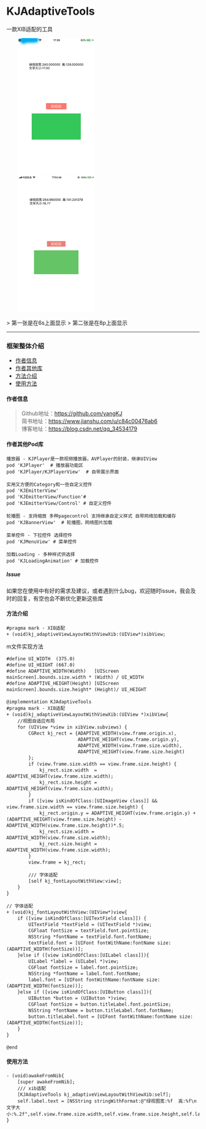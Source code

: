 # KJAdaptiveTools
一款XIB适配的工具
<p align="left">
  <img width="200" src="Res/IMG_0013.png" hspace="30px" />
  <img width="200" src="Res/IMG_7170.png" hspace="30px" />
</p>
> 第一张是在6s上面显示  
> 第二张是在8p上面显示

----------------------------------------
### 框架整体介绍
* [作者信息](#作者信息)
* [作者其他库](#作者其他库)
* [方法介绍](#方法介绍)
* [使用方法](#使用方法)

#### <a id="作者信息"></a>作者信息
> Github地址：https://github.com/yangKJ  
> 简书地址：https://www.jianshu.com/u/c84c00476ab6  
> 博客地址：https://blog.csdn.net/qq_34534179  

#### <a id="作者其他库"></a>作者其他Pod库
```
播放器 - KJPlayer是一款视频播放器，AVPlayer的封装，继承UIView
pod 'KJPlayer'  # 播放器功能区
pod 'KJPlayer/KJPlayerView'  # 自带展示界面

实用又方便的Category和一些自定义控件
pod 'KJEmitterView'
pod 'KJEmitterView/Function'#
pod 'KJEmitterView/Control' # 自定义控件

轮播图 - 支持缩放 多种pagecontrol 支持继承自定义样式 自带网络加载和缓存
pod 'KJBannerView'  # 轮播图，网络图片加载

菜单控件 - 下拉控件 选择控件
pod 'KJMenuView' # 菜单控件

加载Loading - 多种样式供选择
pod 'KJLoadingAnimation' # 加载控件

```

##### Issue
如果您在使用中有好的需求及建议，或者遇到什么bug，欢迎随时issue，我会及时的回复，有空也会不断优化更新这些库

#### <a id="方法介绍"></a>方法介绍
```
#pragma mark - XIB适配
+ (void)kj_adaptiveViewLayoutWithViewXib:(UIView*)xibView;
```
m文件实现方法

```
#define UI_WIDTH  (375.0)
#define UI_HEIGHT (667.0)
#define ADAPTIVE_WIDTH(Width)   [UIScreen mainScreen].bounds.size.width * (Width) / UI_WIDTH
#define ADAPTIVE_HEIGHT(Height) [UIScreen mainScreen].bounds.size.height* (Height)/ UI_HEIGHT

@implementation KJAdaptiveTools
#pragma mark - XIB适配
+ (void)kj_adaptiveViewLayoutWithViewXib:(UIView *)xibView{
    //视图自适应布局
    for (UIView *view in xibView.subviews) {
        CGRect kj_rect = {ADAPTIVE_WIDTH(view.frame.origin.x),
                          ADAPTIVE_HEIGHT(view.frame.origin.y),
                          ADAPTIVE_WIDTH(view.frame.size.width),
                          ADAPTIVE_HEIGHT(view.frame.size.height)
        };
        if (view.frame.size.width == view.frame.size.height) {
            kj_rect.size.width  = ADAPTIVE_HEIGHT(view.frame.size.width);
            kj_rect.size.height = ADAPTIVE_HEIGHT(view.frame.size.width);
        }
        if ([view isKindOfClass:[UIImageView class]] && view.frame.size.width == view.frame.size.height) {
            kj_rect.origin.y = ADAPTIVE_HEIGHT(view.frame.origin.y) + (ADAPTIVE_HEIGHT(view.frame.size.height) - ADAPTIVE_WIDTH(view.frame.size.height))*.5;
            kj_rect.size.width = ADAPTIVE_WIDTH(view.frame.size.width);
            kj_rect.size.height = ADAPTIVE_WIDTH(view.frame.size.width);
        }
        view.frame = kj_rect;

        /// 字体适配
        [self kj_fontLayoutWithView:view];
    }
}

// 字体适配
+ (void)kj_fontLayoutWithView:(UIView*)view{
    if ([view isKindOfClass:[UITextField class]]) {
        UITextField *textField = (UITextField *)view;
        CGFloat fontSize = textField.font.pointSize;
        NSString *fontName = textField.font.fontName;
        textField.font = [UIFont fontWithName:fontName size:(ADAPTIVE_WIDTH(fontSize))];
    }else if ([view isKindOfClass:[UILabel class]]){
        UILabel *label = (UILabel *)view;
        CGFloat fontSize = label.font.pointSize;
        NSString *fontName = label.font.fontName;
        label.font = [UIFont fontWithName:fontName size:(ADAPTIVE_WIDTH(fontSize))];
    }else if ([view isKindOfClass:[UIButton class]]){
        UIButton *button = (UIButton *)view;
        CGFloat fontSize = button.titleLabel.font.pointSize;
        NSString *fontName = button.titleLabel.font.fontName;
        button.titleLabel.font = [UIFont fontWithName:fontName size:(ADAPTIVE_WIDTH(fontSize))];
    }
}

@end

```

#### <a id="使用方法"></a>使用方法
```
- (void)awakeFromNib{
    [super awakeFromNib];
    /// xib适配
    [KJAdaptiveTools kj_adaptiveViewLayoutWithViewXib:self];
    self.label.text = [NSString stringWithFormat:@"绿视图宽:%f  高:%f\n文字大小:%.2f",self.view.frame.size.width,self.view.frame.size.height,self.label2.font.pointSize];
}

```